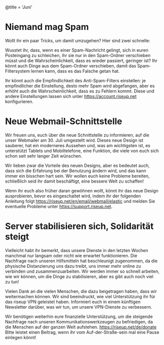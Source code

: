 @title = 'Juni'

# Niemand mag Spam

Wollt ihr ein paar Tricks, um damit umzugehen? Hier sind zwei schnelle:

Wusstet ihr, dass, wenn es einer Spam-Nachricht gelingt, sich in euren 
Posteingang zu schleichen, ihr sie nur in den Spam-Ordner verschieben müsst 
und die Wahrscheinlichkeit, dass es wieder passiert, geringer ist? Ihr könnt 
auch Dinge aus dem Spam-Ordner verschieben, damit das Spam-Filtersystem 
lernen kann, dass es das Falsche getan hat.

Ihr könnt auch die Empfindlichkeit des Anti-Spam-Filters einstellen: je 
empfindlicher die Einstellung, desto mehr Spam wird abgefangen, aber es 
erhöht auch die Wahrscheinlichkeit, dass es zu Fehlern kommt. Diese und 
andere Einstellungen lassen sich unter https://account.riseup.net
konfigurieren.

# Neue Webmail-Schnittstelle

Wir freuen uns, euch über die neue Schnittstelle zu informieren, auf die 
unser Webmailer am 30. Juli umgestellt wird. Dieses neue Design ist sauberer, 
hat ein moderneres Aussehen und, was am wichtigsten ist, es unterstützt 
Tablets und Mobiltelefone, eine Funktion, die viele von euch sich schon seit 
sehr langer Zeit wünschen.

Wir lieben zwar die Vorteile des neuen Designs, aber es bedeutet auch, dass 
sich die Erfahrung bei der Benutzung ändern wird, und das kann immer ein 
bisschen hart sein. Wir wollen euch keine Probleme bereiten, schließlich seid 
ihr damit beschäftigt, eine bessere Welt zu schaffen!

Wenn ihr euch also früher daran gewöhnen wollt, könnt ihr das neue Design 
ausprobieren, bevor es eingeschaltet wird, indem ihr der folgenden Anleitung 
folgt
https://riseup.net/en/email/webmail/elastic und melden Sie eventuelle
Probleme unter https://support.riseup.net.

# Server stabilisieren sich, Solidarität steigt

Vielleicht habt ihr bemerkt, dass unsere Dienste in den letzten Wochen 
manchmal nur langsam oder nicht wie erwartet funktionieren. Die Nachfrage 
nach unseren Hilfsmitteln hat beschleunigt zugenommen, da die physische 
Distanzierung uns dazu treibt, uns immer mehr online zu verbinden und 
zusammenzuarbeiten. Wir werden immer so schnell arbeiten, wie wir können, um 
die Dinge zu stabilisieren, aber es gibt auch noch viel zu tun!

Vielen Dank an die vielen Menschen, die dazu beigetragen haben, dass wir 
weitermachen können. Wir sind beeindruckt, wie viel Unterstützung ihr für das 
riseup VPN geleistet haben. Informiert euch in einem künftigen Newsletter 
darüber, was wir tun, um unsere VPN-Dienste zu verbessern.

Wir benötigen weiterhin eure finanzielle Unterstützung, um die steigende 
Nachfrage nach unseren Kommunikationswerkzeugen zu befriedigen, da die 
Menschen auf der ganzen Welt aufstehen. https://riseup.net/de/donate Bitte
leistet einen Beitrag, wenn ihr vom Auf-der-Straße-sein mal eine Pause 
einlegen könnt!
